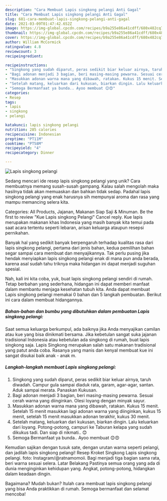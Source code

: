 ```yaml
---
description: "Cara Membuat Lapis singkong pelangi Anti Gagal"
title: "Cara Membuat Lapis singkong pelangi Anti Gagal"
slug: 681-cara-membuat-lapis-singkong-pelangi-anti-gagal
date: 2021-03-09T01:47:42.652Z
image: https://img-global.cpcdn.com/recipes/b9a255e86a41cdff/680x482cq70/lapis-singkong-pelangi-foto-resep-utama.jpg
thumbnail: https://img-global.cpcdn.com/recipes/b9a255e86a41cdff/680x482cq70/lapis-singkong-pelangi-foto-resep-utama.jpg
cover: https://img-global.cpcdn.com/recipes/b9a255e86a41cdff/680x482cq70/lapis-singkong-pelangi-foto-resep-utama.jpg
author: William McCormick
ratingvalue: 4.8
reviewcount: 3
recipeingredient:

recipeinstructions:
- "Singkong yang sudah diparut, peras sedikit biar keluar airnya, taruh diwadah. Campur gula sampai diaduk rata, garam, agar-agar, santan. Aduk sampai merata. Panaskan Kukusan."
- "Bagi adonan menjadi 3 bagian, beri masing-masing pewarna. Sesuai cerah warna yang diinginkan. Olesi loyang dengan minyak sayur."
- "Masukkan adonan warna mana yang dibawah, ratakan. Kukus 15 menit. Setelah 15 menit masukkan lagi adonan warna yang diinginkan, kukus 15 menit, setelah 15 menit masukkan adonan terakhir, kukus 30 menit."
- "Setelah matang, keluarkan dari kukusan, biarkan dingin. Lalu keluarkan dari loyang. Potong-potong, campuri ke Taburan kelapa yang sudah dikukus tadi. Dan siap di nikmati.. 😊"
- "Semoga Bermanfaat ya bunda.. Ayoo membuat 😊😍"
categories:
- Resep
tags:
- lapis
- singkong
- pelangi

katakunci: lapis singkong pelangi 
nutrition: 285 calories
recipecuisine: Indonesian
preptime: "PT11M"
cooktime: "PT58M"
recipeyield: "4"
recipecategory: Dinner

---
```



![Lapis singkong pelangi](https://img-global.cpcdn.com/recipes/b9a255e86a41cdff/680x482cq70/lapis-singkong-pelangi-foto-resep-utama.jpg)

Sedang mencari ide resep lapis singkong pelangi yang unik? Cara membuatnya memang susah-susah gampang. Kalau salah mengolah maka hasilnya tidak akan memuaskan dan bahkan tidak sedap. Padahal lapis singkong pelangi yang enak harusnya sih mempunyai aroma dan rasa yang mampu memancing selera kita.

Categories: All Products, Jajanan, Makanan Siap Saji &amp; Minuman. Be the first to review &#34;Kue Lapis singkong Pelangi&#34; Cancel reply. Kue lapis merupakan makanan khas Indonesia yang masih banyak kita temui pada saat acara tertentu seperti lebaran, arisan keluarga ataupun resepsi pernikahan.

Banyak hal yang sedikit banyak berpengaruh terhadap kualitas rasa dari lapis singkong pelangi, pertama dari jenis bahan, kedua pemilihan bahan segar sampai cara membuat dan menyajikannya. Tak perlu pusing jika hendak menyiapkan lapis singkong pelangi enak di mana pun anda berada, karena asal sudah tahu triknya maka hidangan ini dapat menjadi suguhan spesial.


Nah, kali ini kita coba, yuk, buat lapis singkong pelangi sendiri di rumah. Tetap berbahan yang sederhana, hidangan ini dapat memberi manfaat dalam membantu menjaga kesehatan tubuh kita. Anda dapat membuat Lapis singkong pelangi memakai 0 bahan dan 5 langkah pembuatan. Berikut ini cara dalam membuat hidangannya.

<!--inarticleads1-->

##### Bahan-bahan dan bumbu yang dibutuhkan dalam pembuatan Lapis singkong pelangi:



Saat semua keluarga berkumpul, ada baiknya jika Anda menyajikan camilan atau kue yang bisa dinikmati bersama. Jika kebetulan sangat suka jajanan tradisional Indonesia atau kebetulan ada singkong di rumah, buat lapis singkong saja. Lapis Singkong merupakan salah satu makanan tradisional yang patut anda coba. Rasanya yang manis dan kenyal membuat kue ini sangat disukai baik anak - anak m. 

<!--inarticleads2-->

##### Langkah-langkah membuat Lapis singkong pelangi:

1. Singkong yang sudah diparut, peras sedikit biar keluar airnya, taruh diwadah. Campur gula sampai diaduk rata, garam, agar-agar, santan. Aduk sampai merata. Panaskan Kukusan.
1. Bagi adonan menjadi 3 bagian, beri masing-masing pewarna. Sesuai cerah warna yang diinginkan. Olesi loyang dengan minyak sayur.
1. Masukkan adonan warna mana yang dibawah, ratakan. Kukus 15 menit. Setelah 15 menit masukkan lagi adonan warna yang diinginkan, kukus 15 menit, setelah 15 menit masukkan adonan terakhir, kukus 30 menit.
1. Setelah matang, keluarkan dari kukusan, biarkan dingin. Lalu keluarkan dari loyang. Potong-potong, campuri ke Taburan kelapa yang sudah dikukus tadi. Dan siap di nikmati.. 😊
1. Semoga Bermanfaat ya bunda.. Ayoo membuat 😊😍


Kemudian sajikan dengan tusuk sate, dengan urutan warna seperti pelangi, dan jadilah lapis singkong pelangi! Resep Kroket Singkong Lapis singkong pelangi. foto: Instagram/@ratnamomoii. Bagi menjadi tiga bagian sama rata, beri warna sesuai selera. Latar Belakang Pastinya semua orang yang ada di dunia menginginkan kehidupan yang. Angkat, potong-potong, hidangkan dalam keadaan dingin. 

Bagaimana? Mudah bukan? Itulah cara membuat lapis singkong pelangi yang bisa Anda praktikkan di rumah. Semoga bermanfaat dan selamat mencoba!
